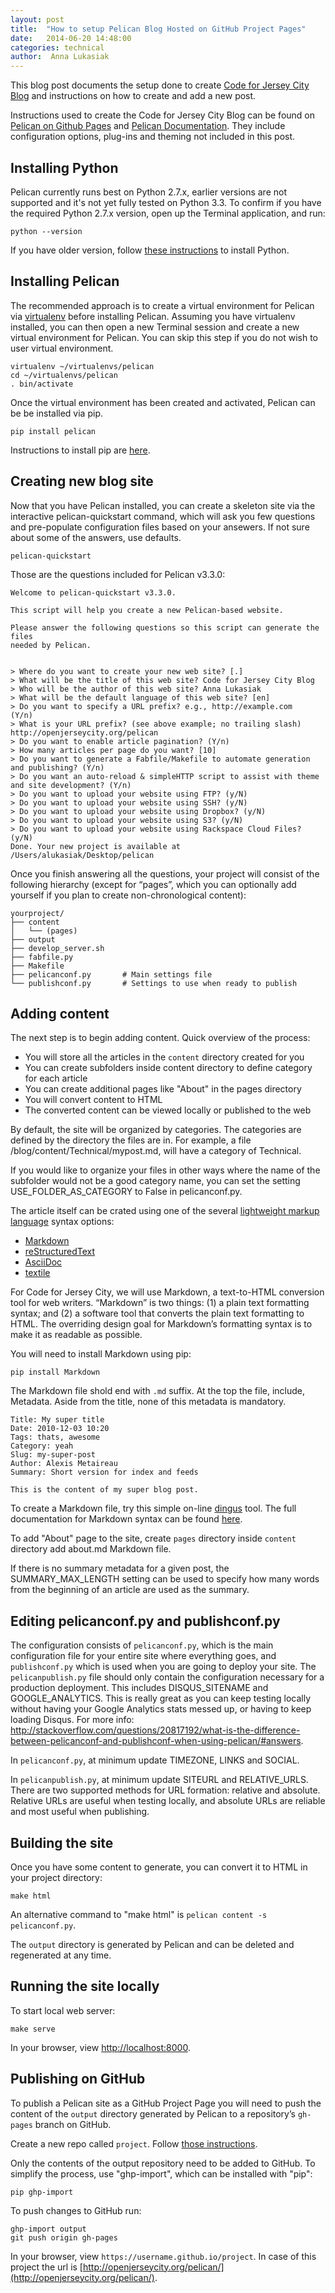 ```yaml
---
layout: post
title:  "How to setup Pelican Blog Hosted on GitHub Project Pages"
date:   2014-06-20 14:48:00
categories: technical
author:  Anna Lukasiak
---
```


This blog post documents the setup done to create [Code for Jersey City Blog](http://openjerseycity.org/pelican) and instructions on how to create and add a new post.

Instructions used to create the Code for Jersey City Blog can be found on [Pelican on Github Pages](http://docs.getpelican.com/en/3.3.0/tips.html#publishing-to-github) and [Pelican Documentation](http://docs.getpelican.com/en/3.3.0/).  They include configuration options, plug-ins and theming not included in this post.

Installing Python
-----------------
Pelican currently runs best on Python 2.7.x, earlier versions are not supported and it's not yet fully tested on Python 3.3.  To confirm if you have the required Python 2.7.x version, open up the Terminal application, and run:

	python --version

If you have older version, follow [these instructions](https://www.python.org/download/releases/2.7) to install Python.

Installing Pelican
------------------
The recommended approach is to create a virtual environment for Pelican via [virtualenv](https://virtualenv.pypa.io/en/latest/) before installing Pelican. Assuming you have virtualenv installed, you can then open a new Terminal session and create a new virtual environment for Pelican.  You can skip this step if you do not wish to user virtual environment.

	virtualenv ~/virtualenvs/pelican
	cd ~/virtualenvs/pelican
	. bin/activate

Once the virtual environment has been created and activated, Pelican can be be installed via pip.

	pip install pelican

Instructions to install pip are [here](http://pip.readthedocs.org/en/latest/installing.html).

Creating new blog site
----------------------
Now that you have Pelican installed, you can create a skeleton site via the interactive pelican-quickstart command, which will ask you few questions and pre-populate configuration files based on your ansewers.  If not sure about some of the answers, use defaults.

	pelican-quickstart

Those are the questions included for Pelican v3.3.0:

	Welcome to pelican-quickstart v3.3.0.

	This script will help you create a new Pelican-based website.

	Please answer the following questions so this script can generate the files
	needed by Pelican.

	    
	> Where do you want to create your new web site? [.] 
	> What will be the title of this web site? Code for Jersey City Blog
	> Who will be the author of this web site? Anna Lukasiak
	> What will be the default language of this web site? [en] 
	> Do you want to specify a URL prefix? e.g., http://example.com   (Y/n) 
	> What is your URL prefix? (see above example; no trailing slash) http://openjerseycity.org/pelican
	> Do you want to enable article pagination? (Y/n) 
	> How many articles per page do you want? [10] 
	> Do you want to generate a Fabfile/Makefile to automate generation and publishing? (Y/n) 
	> Do you want an auto-reload & simpleHTTP script to assist with theme and site development? (Y/n) 
	> Do you want to upload your website using FTP? (y/N) 
	> Do you want to upload your website using SSH? (y/N) 
	> Do you want to upload your website using Dropbox? (y/N) 
	> Do you want to upload your website using S3? (y/N) 
	> Do you want to upload your website using Rackspace Cloud Files? (y/N) 
	Done. Your new project is available at /Users/alukasiak/Desktop/pelican

Once you finish answering all the questions, your project will consist of the following hierarchy (except for “pages”, which you can optionally add yourself if you plan to create non-chronological content):

	yourproject/
	├── content
	│   └── (pages)
	├── output
	├── develop_server.sh
	├── fabfile.py
	├── Makefile
	├── pelicanconf.py       # Main settings file
	└── publishconf.py       # Settings to use when ready to publish

Adding content
--------------
The next step is to begin adding content.  Quick overview of the process:

* You will store all the articles in the `content` directory created for you
* You can create subfolders inside content directory to define category for each article
* You can create additional pages like "About" in the pages directory
* You will convert content to HTML
* The converted content can be viewed locally or published to the web

By default, the site will be organized by categories.  The categories are defined by the directory the files are in.  For example, a file /blog/content/Technical/mypost.md, will have a category of Technical.

If you would like to organize your files in other ways where the name of the subfolder would not be a good category name, you can set the setting USE_FOLDER_AS_CATEGORY to False in pelicanconf.py. 

The article itself can be crated using one of the several [lightweight markup language](http://en.wikipedia.org/wiki/Lightweight_markup_language) syntax options:

*  [Markdown](http://daringfireball.net/projects/markdown/)
*  [reStructuredText](http://docutils.sourceforge.net/docs/ref/rst/restructuredtext.html)
*  [AsciiDoc](http://asciidoc.org/)
*  [textile](http://redcloth.org/textile/writing-paragraph-text/)

For Code for Jersey City, we will use Markdown, a text-to-HTML conversion tool for web writers. “Markdown” is two things: (1) a plain text formatting syntax; and (2) a software tool that converts the plain text formatting to HTML.  The overriding design goal for Markdown’s formatting syntax is to make it as readable as possible.

You will need to install Markdown using pip:

	pip install Markdown

The Markdown file shold end with `.md` suffix.  At the top the file, include, Metadata.  Aside from the title, none of this metadata is mandatory.  

	Title: My super title
	Date: 2010-12-03 10:20
	Tags: thats, awesome
	Category: yeah
	Slug: my-super-post
	Author: Alexis Metaireau
	Summary: Short version for index and feeds

	This is the content of my super blog post.

To create a Markdown file, try this simple on-line [dingus](http://daringfireball.net/projects/markdown/dingus) tool.  The full documentation for Markdown syntax can be found [here](http://daringfireball.net/projects/markdown/syntax).

To add "About" page to the site, create `pages` directory inside `content` directory add about.md Markdown file.

If there is no summary metadata for a given post, the SUMMARY_MAX_LENGTH setting can be used to specify how many words from the beginning of an article are used as the summary.

Editing pelicanconf.py and publishconf.py
-----------------------------------------
The configuration consists of `pelicanconf.py`, which is the main configuration file for your entire site where everything goes, and `publishconf.py` which is used when you are going to deploy your site.  The `pelicanpublish.py` file should only contain the configuration necessary for a production deployment. This includes DISQUS_SITENAME and GOOGLE_ANALYTICS. This is really great as you can keep testing locally without having your Google Analytics stats messed up, or having to keep loading Disqus.  For more info:  http://stackoverflow.com/questions/20817192/what-is-the-difference-between-pelicanconf-and-publishconf-when-using-pelican/#answers.

In `pelicanconf.py`, at minimum update TIMEZONE, LINKS and SOCIAL.

In `pelicanpublish.py`, at minimum update SITEURL and RELATIVE_URLS.  There are two supported methods for URL formation: relative and absolute. Relative URLs are useful when testing locally, and absolute URLs are reliable and most useful when publishing.

Building the site
-----------------
Once you have some content to generate, you can convert it to HTML in your project directory:

	make html

An alternative command to "make html" is `pelican content -s pelicanconf.py`.

The `output` directory is generated by Pelican and can be deleted and regenerated at any time.

Running the site locally
------------------------
To start local web server:

	make serve
 
In your browser, view [http://localhost:8000](http://localhost:8000).

Publishing on GitHub
--------------------
To publish a Pelican site as a GitHub Project Page you will need to push the content of the `output` directory generated by Pelican to a repository’s `gh-pages` branch on GitHub.

Create a new repo called `project`.  Follow [those instructions](https://help.github.com/articles/creating-a-new-repository).

Only the contents of the output repository need to be added to GitHub.  To simplify the process, use "ghp-import", which can be installed with "pip":

	pip ghp-import

To push changes to GitHub run:

	ghp-import output
	git push origin gh-pages

In your browser, view `https://username.github.io/project`.  In case of this project the url is [http://openjerseycity.org/pelican/](http://openjerseycity.org/pelican/).
